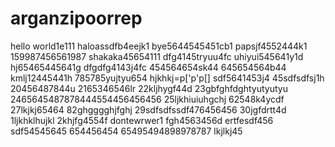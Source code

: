 # arganzipoorrep
hello world1e111
haloassdfb4eejk1
bye5644545451cb1
papsjf4552444k1
159987456561987
shakaka45654111
dfg4145tryuu4fc
uhiyui545641y1d
hj65465445641g
dfgdfg4143j4fc
454564654sk44
645654564b44
kmlj12445441h
785785yujtyu654
hjkhkj=p['p'p[]
sdf5641453j4
45sdfsdfsj1h
20456487844u
2165346546lr
22kljhygf44d
23gbfghfdghtyutyutyu
2465645487878444554456456456
25ljkhiuiuhgchj
62548k4ycdf
27lkjkj65464
82ghgggghjfghj
29sdfsdfssdf476456456
30jgfdrtt4d
1ljkhklhujkl
2khjfg4554f
dontewrwer1
fgh4563456d
ertfesdf456
sdf54545645
654456454
65495494898978787
lkjlkj45
